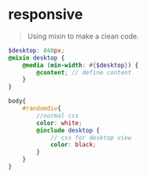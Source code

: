 # responsive

> Using mixin to make a clean code.

```scss
$desktop: 840px;
@mixin desktop {
    @media (min-width: #{$desktop}) {
        @content; // define content
    }
}

body{
    #randomdiv{
        //normal css
        color: white;
        @include desktop {
            // css for desktop view
            color: black;
        }
    }
}
```

